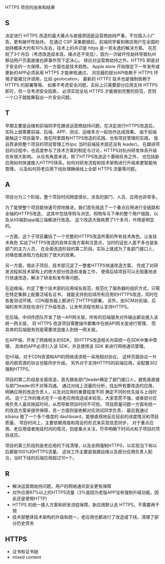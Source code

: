 HTTPS 项目的由来和结果

## S

决定进行 HTTPS 改造的最大痛点与直接原因是运营商劫持严重，不仅插入小广告，更有破坏性劫持。
在通过 CSP 采集数据后，前端同学看到微店用户在全国的劫持概率大约有10%左右，技术上的共识是 https 是一劳永逸的解决方案。
在忍耐了3个月后（考虑改造成本高，痛点还不突显），因为一次破坏性劫持导致杭州移动用户页面直接白屏事件而下定决心。
除应对运营商劫持之外，HTTPS 即是对于安全的一大保障，另一方面也是技术趋势。
Apple store 开始限定下一年发布或更新的APP必须采用 HTTPS 才能审核通过，
浏览器的部分API依赖于 HTTPS 环境才能被允许调用，比如 geolocation，
最新的 HTTP2 技术也是强制依赖于 HTTPS 的部署等等。
如果不考虑安全问题，实际上只需要部分应用支持 HTTPS 即可，但一旦考虑安全因素，
必须实现全站 HTTPS 才能做到完整的防范，否则一个口子就能撕裂出一片安全问题。

## T

早期主要是运维和前端同学在跟进运营商劫持问题，在决定进行HTTPS改造后，
实际上就需要前端、后端、APP、测试、运维多方一起协作达成效果。
由于前端接触这个项目最早，我在阿里既有HTTPS改造的实践，也有项目管理的实践，
我自荐承担整个项目的项目管理工作(ps: 当时前端技术部还没有 leader)。
在跟进项目的过程中，也高度参与了技术方案的制定与讨论，HTTPS对杭州研发体系升级也有很大影响。
从任务角度来说，除了HTTPS改造这个基础任务之外，
也包括新应用如何快速接入HTTPS体系，如何对研发流程和技术架构进行升级来更智能地管理，
以及如何将老应用下线处理确保线上全部 HTTPS 流量等问题。

## A

项目分为三个阶段，整个项目时间跨度很长，涉及的部门、人员、应用也非常多。

为了能使整个项目能快速可控地推进，我们首先挑选了一个重点应用进行全链路和全端的HTTPS改造，
这其中包括导购与浏览、购物车与下单的整个用户链路，以及从h5端到app端三端都进行改造。
这个改造大致耗费了1个多月，作用是明显的。

一方面，这个子项目囊括了一个完整的HTTPS改造所需的所有技术角色，让各技术角色
实战了HTTPS改造的具体实施方案和注意点，当时的这批人差不多也是各部门的主力人员，
在全面改造阶段的第二阶段，实际上就成为了各部门接口人，对降低推进阻力也起到了很大的效果。

另一方面，借此子项目，技术部沉淀了一整套HTTPS快速改造方案，
完成了对研发流程和技术架构上的绝大部分改造和准备工作，
使得后续项目可以无阻塞地进行快速改造，解决了研发和发布等问题。

在运维端，约定了整个技术部的应用域名规范，规范化了服务器的组织方式，只需在特定集群上配置泛域名证书，
就能支持到后续所有应用的HTTPS改造，同时在各套测试环境、CDN服务器上都进行了HTTPS部署。
另外，由SCM对前端、后端的发布流程也进行了升级改造，让发布流程也默认支持HTTPS。

在后端，中间件团队开发了统一API网关层，所有的后端服务对外输出都会接入该统一网关层，
将 HTTPS 改造项目需要操作都集中在统API网关层进行管理，
而具体的后端服务则是需要改造接入到统一网关层。

在APP端，开发了网络相关的SDK，将HTTPS改造相关内容统一在SDK中集中管理，
具体的APP必须引入该 SDK，并且使用该 SDK 来进行网络通讯管理。

在h5端，对于CDN资源和API的网络请求统一采用相对协议，
这样页面协议一升级内部资源的协议也能同步升级。
另外对于支持HTTPS的前端应用，会配置302强制HTTPS。

项目的第二阶段是全面改造，首先跟各部门leader确定了部门接口人，避免我直接与部门leader的不对等沟通。
通过对线上流量的分析，找出所有要改造的应用，明确应用的改造负责人，以及对应用的重要程度不同
确定不同的优先级与上线时间。
这个工作的难点在于一些老应用改造成本较高，大家意愿不强，或者部分应用负责人喜欢拖延时间，从而导致项目时间不可控。
项目质量问题一方面有统一的改造方案来提供保障，另一方面则是依赖对应测试同学负责，
最后我通过 kibana 做了一个多个维度的 dashboard，能够直观地反应目前的进度情况和项目质量。
项目时间上，主要依赖周报和周会的形式来实现信息同步，
对于重点应用、老应用或者拖延时间的情况，则是重点关注，尽早明确下时间点和子项目的项目成员。

项目的第三阶段则是老应用的下线清理，以及全网强制HTTPS，以实现当下和以后都能100%的HTTPS流量。
这块工作主要是我跟运维以及部分应用负责人配合，当时下线的后端应用超过10+个。

## R

- 解决运营商劫持问题，用户的网络通讯安全更有保障
- 对外应用97%以上的HTTPS流量（3%是因为老版APP没有强制升级功能，因此还是使用HTTP)
- HTTPS 的统一接入方案和研发流程保障，新应用默认走 HTTPS，不需要再干预
- 技术部整体技术架构的升级和统一，老应用也都进行了改造或下线，清理了部分历史债务

## HTTPS

- 证书和证书链
- mixed content